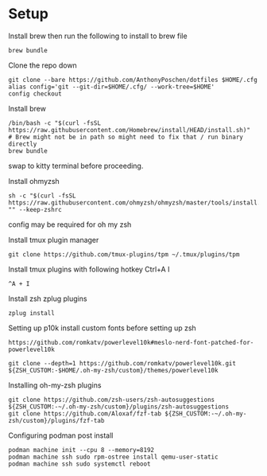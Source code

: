 # Setup
Install brew then run the following to install to brew file
```
brew bundle
```

Clone the repo down
```
git clone --bare https://github.com/AnthonyPoschen/dotfiles $HOME/.cfg
alias config='git --git-dir=$HOME/.cfg/ --work-tree=$HOME'
config checkout
```
Install brew
```
/bin/bash -c "$(curl -fsSL https://raw.githubusercontent.com/Homebrew/install/HEAD/install.sh)"
# Brew might not be in path so might need to fix that / run binary directly
brew bundle
```

swap to kitty terminal before proceeding.

Install ohmyzsh
```
sh -c "$(curl -fsSL https://raw.githubusercontent.com/ohmyzsh/ohmyzsh/master/tools/install.sh)" "" --keep-zshrc
```
config may be required for oh my zsh

Install tmux plugin manager
```
git clone https://github.com/tmux-plugins/tpm ~/.tmux/plugins/tpm
```

Install tmux plugins with following hotkey Ctrl+A I
```
^A + I
```
Install zsh zplug plugins
```
zplug install
```

Setting up p10k
install custom fonts before setting up zsh
```
https://github.com/romkatv/powerlevel10k#meslo-nerd-font-patched-for-powerlevel10k

git clone --depth=1 https://github.com/romkatv/powerlevel10k.git ${ZSH_CUSTOM:-$HOME/.oh-my-zsh/custom}/themes/powerlevel10k

```
Installing oh-my-zsh plugins
```
git clone https://github.com/zsh-users/zsh-autosuggestions ${ZSH_CUSTOM:-~/.oh-my-zsh/custom}/plugins/zsh-autosuggestions
git clone https://github.com/Aloxaf/fzf-tab ${ZSH_CUSTOM:-~/.oh-my-zsh/custom}/plugins/fzf-tab
```


Configuring podman post install
```
podman machine init --cpu 8 --memory=8192
podman machine ssh sudo rpm-ostree install qemu-user-static
podman machine ssh sudo systemctl reboot
```
